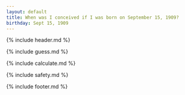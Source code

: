```yaml
---
layout: default
title: When was I conceived if I was born on September 15, 1909?
birthday: Sept 15, 1909
---
```


{% include header.md %}

{% include guess.md %}

{% include calculate.md %}

{% include safety.md %}

{% include footer.md %}



